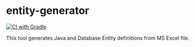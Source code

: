 # entity-generator

[![CI with Gradle](https://github.com/shionit/entity-generator/actions/workflows/ci.yml/badge.svg)](https://github.com/shionit/entity-generator/actions/workflows/ci.yml)

This tool generates Java and Database Entity definitions from MS Excel file.
